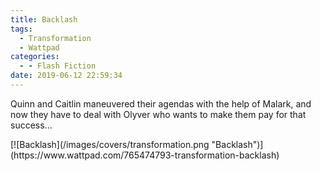 ```yaml
---
title: Backlash
tags:
  - Transformation
  - Wattpad
categories:
  - - Flash Fiction
date: 2019-06-12 22:59:34
---
```

Quinn and Caitlin maneuvered their agendas with the help of Malark, and now they have to deal with Olyver who wants to make them pay for that success...<!-- more -->
<div class="center">[![Backlash](/images/covers/transformation.png "Backlash")](https://www.wattpad.com/765474793-transformation-backlash)</div>